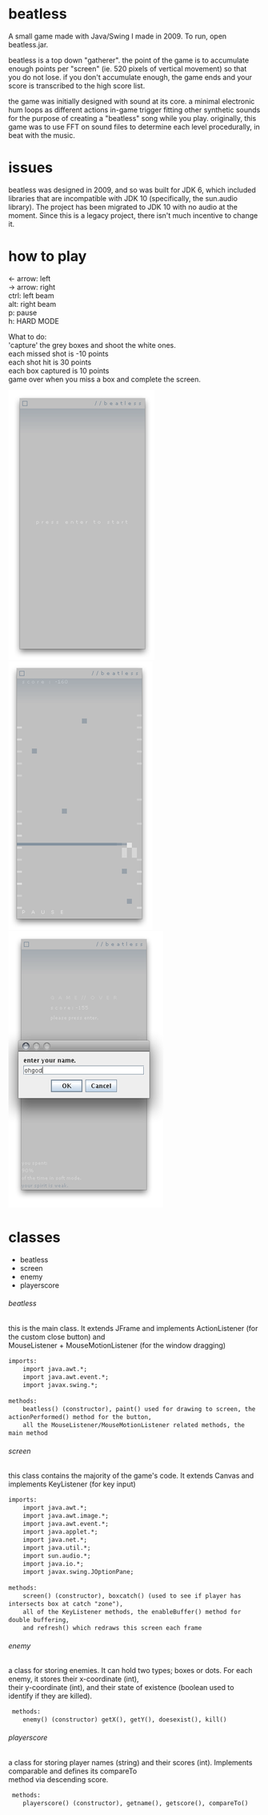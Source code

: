 # beatless

A small game made with Java/Swing I made in 2009. To run, open beatless.jar.

beatless is a top down "gatherer". the point of the game is to accumulate enough points per "screen" (ie. 520 pixels of vertical movement) so that you do not lose. if you don't accumulate enough, the game ends and your score is transcribed to the high score list.  

the game was initially designed with sound at its core. a minimal electronic hum loops as different actions in-game trigger fitting other synthetic sounds for the purpose of creating a "beatless" song while you play. originally, this game was to use FFT on sound files to determine each level procedurally, in beat with the music.

# issues

beatless was designed in 2009, and so was built for JDK 6, which included libraries that are incompatible with JDK 10 (specifically, the sun.audio library). The project has been migrated to JDK 10 with no audio at the moment. Since this is a legacy project, there isn't much incentive to change it.

# how to play

<- arrow: left  
-> arrow: right  
ctrl: left beam  
alt: right beam  
p: pause  
h: HARD MODE  

What to do:  
'capture' the grey boxes and shoot the white ones.  
each missed shot is -10 points  
each shot hit is 30 points  
each box captured is 10 points  
game over when you miss a box and complete the screen.  

![screenshot 1](https://github.com/gfpuch/beatless/blob/master/readme_photos/beatless_1.png?raw=true)
![screenshot 2](https://github.com/gfpuch/beatless/blob/master/readme_photos/beatless_2.png?raw=true)
![screenshot 3](https://github.com/gfpuch/beatless/blob/master/readme_photos/beatless_3.png?raw=true)

# classes

- beatless  
- screen  
- enemy  
- playerscore  

###### beatless  
this is the main class. It extends JFrame and implements ActionListener (for the custom close button) and  
	MouseListener + MouseMotionListener (for the window dragging)
	
	imports:
		import java.awt.*;
		import java.awt.event.*;
		import javax.swing.*;

	methods:
		beatless() (constructor), paint() used for drawing to screen, the actionPerformed() method for the button,  
		all the MouseListener/MouseMotionListener related methods, the main method

###### screen  
this class contains the majority of the game's code. It extends Canvas and implements KeyListener (for key input)

	imports:
		import java.awt.*;
		import java.awt.image.*;
		import java.awt.event.*;
		import java.applet.*;
		import java.net.*;
		import java.util.*;
		import sun.audio.*;
		import java.io.*;
		import javax.swing.JOptionPane;

    methods:
		screen() (constructor), boxcatch() (used to see if player has intersects box at catch "zone"),  
		all of the KeyListener methods, the enableBuffer() method for double buffering,  
		and refresh() which redraws this screen each frame

###### enemy  
a class for storing enemies. It can hold two types; boxes or dots. For each enemy, it stores their x-coordinate (int),  
	their y-coordinate (int), and their state of existence (boolean used to identify if they are killed).

     methods:  
     	enemy() (constructor) getX(), getY(), doesexist(), kill()

###### playerscore  
a class for storing player names (string) and their scores (int). Implements comparable and defines its compareTo  
	method via descending score.

     methods:  
     	playerscore() (constructor), getname(), getscore(), compareTo()
